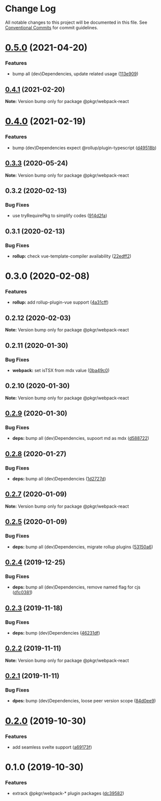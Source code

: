 # Change Log

All notable changes to this project will be documented in this file.
See [Conventional Commits](https://conventionalcommits.org) for commit guidelines.

# [0.5.0](https://github.com/rx-ts/pkgr/compare/@pkgr/webpack-react@0.4.1...@pkgr/webpack-react@0.5.0) (2021-04-20)


### Features

* bump all (dev)Dependencies, update related usage ([113e909](https://github.com/rx-ts/pkgr/commit/113e909be27515c529f053c8c49a94ffbc821d33))





## [0.4.1](https://github.com/rx-ts/pkgr/compare/@pkgr/webpack-react@0.4.0...@pkgr/webpack-react@0.4.1) (2021-02-20)

**Note:** Version bump only for package @pkgr/webpack-react





# [0.4.0](https://github.com/rx-ts/pkgr/compare/@pkgr/webpack-react@0.3.3...@pkgr/webpack-react@0.4.0) (2021-02-19)


### Features

* bump (dev)Dependencies expect @rollup/plugin-typescript ([d49518b](https://github.com/rx-ts/pkgr/commit/d49518bfea6f7ee58f05a39a1162e95defe57f81))





## [0.3.3](https://github.com/rx-ts/pkgr/compare/@pkgr/webpack-react@0.3.2...@pkgr/webpack-react@0.3.3) (2020-05-24)

**Note:** Version bump only for package @pkgr/webpack-react





## 0.3.2 (2020-02-13)


### Bug Fixes

* use tryRequirePkg to simplify codes ([914d2fa](https://github.com/rx-ts/pkgr/commit/914d2fa9d6de6dfd94d55d21d01aa4d2152a51fc))





## 0.3.1 (2020-02-13)


### Bug Fixes

* **rollup:** check vue-template-compiler availability ([22edff2](https://github.com/rx-ts/pkgr/commit/22edff2dfb97fe071ff8b9ad4fce4f0c99d09419))





# 0.3.0 (2020-02-08)


### Features

* **rollup:** add rollup-plugin-vue support ([4a31cff](https://github.com/rx-ts/pkgr/commit/4a31cff46d04c0d4182bcb249ea86ec77d2a0b57))





## 0.2.12 (2020-02-03)

**Note:** Version bump only for package @pkgr/webpack-react





## 0.2.11 (2020-01-30)


### Bug Fixes

* **webpack:** set isTSX from mdx value ([0ba49c0](https://github.com/rx-ts/pkgr/commit/0ba49c0e2a553e02afb62e6b655b9d90eb514cba))





## 0.2.10 (2020-01-30)

**Note:** Version bump only for package @pkgr/webpack-react





## [0.2.9](https://github.com/rx-ts/pkgr/compare/@pkgr/webpack-react@0.2.8...@pkgr/webpack-react@0.2.9) (2020-01-30)


### Bug Fixes

* **deps:** bump all (dev)Dependencies, supoort md as mdx ([d588722](https://github.com/rx-ts/pkgr/commit/d58872294ba3341a5810a52bd93df55fdf3081d6))





## [0.2.8](https://github.com/rx-ts/pkgr/compare/@pkgr/webpack-react@0.2.7...@pkgr/webpack-react@0.2.8) (2020-01-27)


### Bug Fixes

* **deps:** bump all (dev)Dependencies ([1d2727d](https://github.com/rx-ts/pkgr/commit/1d2727d9a14ff65e7a46c049feb9aec6824b78bf))





## [0.2.7](https://github.com/rx-ts/pkgr/compare/@pkgr/webpack-react@0.2.5...@pkgr/webpack-react@0.2.7) (2020-01-09)

**Note:** Version bump only for package @pkgr/webpack-react





## [0.2.5](https://github.com/rx-ts/pkgr/compare/@pkgr/webpack-react@0.2.4...@pkgr/webpack-react@0.2.5) (2020-01-09)


### Bug Fixes

* **deps:** bump all (dev)Dependencies, migrate rollup plugins ([53150a6](https://github.com/rx-ts/pkgr/commit/53150a6994799795dacc3b368aa7ca7276964598))





## [0.2.4](https://github.com/rx-ts/pkgr/compare/@pkgr/webpack-react@0.2.3...@pkgr/webpack-react@0.2.4) (2019-12-25)


### Bug Fixes

* **deps:** bump all (dev)Dependencies, remove named flag for cjs ([d1c0381](https://github.com/rx-ts/pkgr/commit/d1c03815fb0061065113be22c45e64443013d89c))





## [0.2.3](https://github.com/rx-ts/pkgr/compare/@pkgr/webpack-react@0.2.2...@pkgr/webpack-react@0.2.3) (2019-11-18)


### Bug Fixes

* **deps:** bump (dev)Dependencies ([46231df](https://github.com/rx-ts/pkgr/commit/46231df4592b709b60a73e271b007cc2eaa6a50a))





## [0.2.2](https://github.com/rx-ts/pkgr/compare/@pkgr/webpack-react@0.2.1...@pkgr/webpack-react@0.2.2) (2019-11-11)

**Note:** Version bump only for package @pkgr/webpack-react





## [0.2.1](https://github.com/rx-ts/pkgr/compare/@pkgr/webpack-react@0.2.0...@pkgr/webpack-react@0.2.1) (2019-11-11)


### Bug Fixes

* **dpes:** bump (dev)Dependencies, loose peer version scope ([84d0ee9](https://github.com/rx-ts/pkgr/commit/84d0ee9aec46b5aca921d587badd2bfea7ea7d30))





# [0.2.0](https://github.com/rx-ts/pkgr/compare/@pkgr/webpack-react@0.1.0...@pkgr/webpack-react@0.2.0) (2019-10-30)


### Features

* add seamless svelte support ([a69173f](https://github.com/rx-ts/pkgr/commit/a69173fdd4e6f543b5b353a2c2501b15217918b2))





# 0.1.0 (2019-10-30)


### Features

* extrack @pkgr/webpack-* plugin packages ([dc39582](https://github.com/rx-ts/pkgr/commit/dc39582f16f49cb5067fce5a1d95eb78966246b6))
